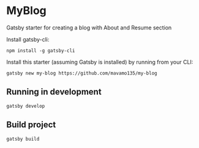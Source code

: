 # MyBlog

Gatsby starter for creating a blog with About and Resume section

Install gatsby-cli:
```
npm install -g gatsby-cli
```

Install this starter (assuming Gatsby is installed) by running from your CLI:
```
gatsby new my-blog https://github.com/mavamo135/my-blog
```

## Running in development
`gatsby develop`

## Build project
`gatsby build`
